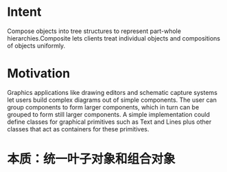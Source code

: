 # Intent

Compose objects into tree structures to represent part-whole hierarchies.Composite lets clients treat individual objects and compositions of objects uniformly. 

# Motivation

Graphics applications like drawing editors and schematic capture systems let users build complex diagrams out of simple components. The user can group components to form larger components, which in turn can be grouped to form still larger components. A simple implementation could define classes for graphical primitives such as Text and Lines plus other classes that act as containers for these primitives.

# 本质：统一叶子对象和组合对象
